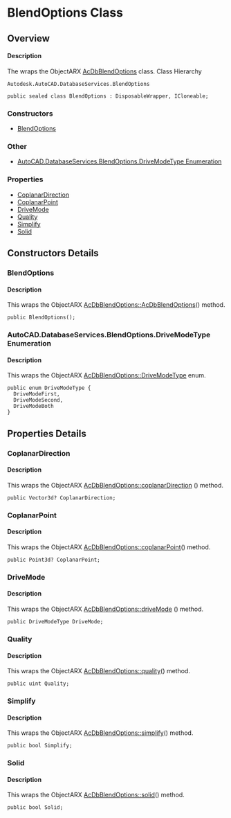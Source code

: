 # BlendOptions Class

## Overview

#### Description
The wraps the ObjectARX [AcDbBlendOptions](AcDbBlendOptions.md) class.
Class Hierarchy
```text
Autodesk.AutoCAD.DatabaseServices.BlendOptions
```

```text
public sealed class BlendOptions : DisposableWrapper, ICloneable;
```

### Constructors

- [BlendOptions](#blendoptions)

### Other

- [AutoCAD.DatabaseServices.BlendOptions.DriveModeType Enumeration](#autocad.databaseservices.blendoptions.drivemodetype-enumeration)

### Properties

- [CoplanarDirection](#coplanardirection)
- [CoplanarPoint](#coplanarpoint)
- [DriveMode](#drivemode)
- [Quality](#quality)
- [Simplify](#simplify)
- [Solid](#solid)


## Constructors Details

### BlendOptions

#### Description
This wraps the ObjectARX [AcDbBlendOptions::AcDbBlendOptions](AcDbBlendOptions__AcDbBlendOptions.md)() method.
```text
public BlendOptions();
```

### AutoCAD.DatabaseServices.BlendOptions.DriveModeType Enumeration

#### Description
This wraps the ObjectARX [AcDbBlendOptions::DriveModeType](AcDbBlendOptions__DriveModeType.md) enum.
```text
public enum DriveModeType {
  DriveModeFirst,
  DriveModeSecond,
  DriveModeBoth
}
```


## Properties Details

### CoplanarDirection

#### Description
This wraps the ObjectARX [AcDbBlendOptions::coplanarDirection](AcDbBlendOptions__coplanarDirection@const.md) () method.
```text
public Vector3d? CoplanarDirection;
```

### CoplanarPoint

#### Description
This wraps the ObjectARX [AcDbBlendOptions::coplanarPoint](AcDbBlendOptions__coplanarPoint@const.md)() method.
```text
public Point3d? CoplanarPoint;
```

### DriveMode

#### Description
This wraps the ObjectARX [AcDbBlendOptions::driveMode](AcDbBlendOptions__driveMode@const.md) () method.
```text
public DriveModeType DriveMode;
```

### Quality

#### Description
This wraps the ObjectARX [AcDbBlendOptions::quality](AcDbBlendOptions__quality@const.md)() method.
```text
public uint Quality;
```

### Simplify

#### Description
This wraps the ObjectARX [AcDbBlendOptions::simplify](AcDbBlendOptions__simplify@const.md)() method.
```text
public bool Simplify;
```

### Solid

#### Description
This wraps the ObjectARX [AcDbBlendOptions::solid](AcDbBlendOptions__solid@const.md)() method.
```text
public bool Solid;
```
